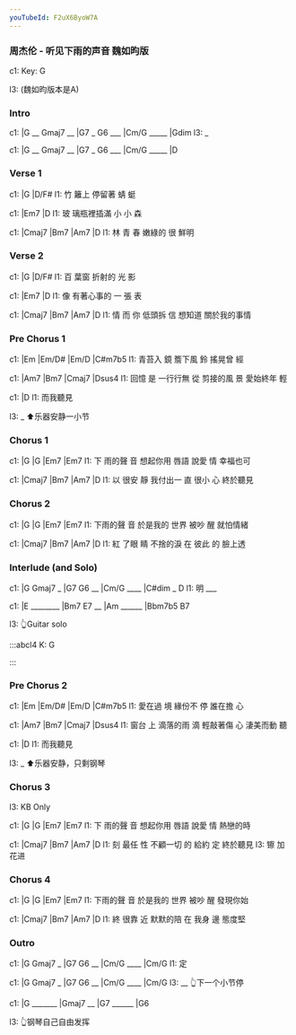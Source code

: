 ```yaml
---
youTubeId: F2uX6ByoW7A
---
```


### 周杰伦 - 听见下雨的声音 魏如昀版

c1: Key: G

l3:  (魏如昀版本是A)

### Intro

c1: |G __ Gmaj7 __ |G7 _ G6 ___ |Cm/G _____ |Gdim
l3:  _

c1: |G __ Gmaj7 __ |G7 _ G6 ___ |Cm/G _____ |D

### Verse 1

c1:   |G             |D/F#
l1: 竹 籬上 停留著 蜻 蜓

c1:   |Em7          |D
l1: 玻 璃瓶裡插滿 小 小 森

c1: |Cmaj7  |Bm7       |Am7    |D
l1:  林   青 春  嫩綠的 很 鮮明

### Verse 2

c1:   |G             |D/F#
l1: 百 葉窗 折射的 光 影

c1:   |Em7          |D
l1: 像 有著心事的 一 張 表

c1: |Cmaj7  |Bm7      |Am7      |D
l1:  情   而 你 低頭拆 信 想知道  關於我的事情

### Pre Chorus 1

c1: |Em      |Em/D#    |Em/D     |C#m7b5
l1:    青苔入 鏡 簷下風 鈴 搖晃曾 經

c1:     |Am7        |Bm7        |Cmaj7      |Dsus4
l1: 回憶 是 一行行無 從 剪接的風 景 愛始終年 輕

c1: |D
l1:    而我聽見

l3: _ ⬆️乐器安静一小节

### Chorus 1

c1: |G        |G          |Em7      |Em7
l1:  下 雨的聲 音 想起你用 唇語 說愛 情 幸福也可

c1: |Cmaj7    |Bm7        |Am7    |D
l1:  以   很安 靜 我付出一 直 很小 心 終於聽見

### Chorus 2

c1: |G        |G         |Em7      |Em7
l1:  下雨的聲 音 於是我的 世界 被吵 醒 就怕情緒

c1: |Cmaj7    |Bm7        |Am7    |D
l1:  紅   了眼 睛 不捨的淚 在 彼此 的 臉上透


### Interlude (and Solo)

c1: |G  Gmaj7 _ |G7  G6 __ |Cm/G ____ |C#dim _ D
l1:  明          ___

c1: |E ________ |Bm7  E7 __ |Am ______ |Bbm7b5 B7

l3:  👆Guitar solo

:::abcl4
K: G

:::

### Pre Chorus 2

c1: |Em      |Em/D#    |Em/D     |C#m7b5
l1:    愛在過 境 緣份不 停 誰在擔 心

c1:     |Am7        |Bm7        |Cmaj7      |Dsus4
l1: 窗台 上 滴落的雨 滴 輕敲著傷 心 淒美而動 聽

c1: |D
l1:    而我聽見

l3: _ ⬆️乐器安静，只剩钢琴

### Chorus 3

l3: KB Only

c1: |G        |G          |Em7      |Em7
l1:  下 雨的聲 音 想起你用 唇語 說愛 情 熱戀的時

c1: |Cmaj7    |Bm7        |Am7     |D
l1:  刻   最任 性 不顧一切 的  給約 定    終於聽見
l3:                          镲     加花进

### Chorus 4

c1: |G        |G         |Em7      |Em7
l1:  下雨的聲 音 於是我的 世界 被吵 醒 發現你始

c1: |Cmaj7    |Bm7        |Am7    |D
l1:  終   很靠 近 默默的陪 在 我身 邊 態度堅

### Outro

c1: |G  Gmaj7 _ |G7  G6 __ |Cm/G ____ |Cm/G
l1:  定

c1: |G  Gmaj7 _ |G7  G6 __ |Cm/G ____ |Cm/G
l3:  __                                👆下一个小节停

c1: |G  _______ |Gmaj7 __ |G7 ______ |G6

l3:  👆钢琴自己自由发挥